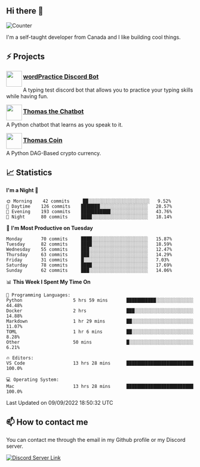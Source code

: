 <h2>Hi there 👋</h2>

![Counter](https://komarev.com/ghpvc/?username=principle105)

<p>I'm a self-taught developer from Canada and I like building cool things.</p>

<h2>⚡ Projects</h2>

<img align="left" src="https://i.imgur.com/BIzs17V.png" width="42" height="42" />
<h3><a target="_blank" href="https://top.gg/bot/743183681182498906">wordPractice Discord Bot</a></h3>
<p>A typing test discord bot that allows you to practice your typing skills while having fun.</p>

<img align="left" src="https://i.imgur.com/1qHopDH.png" width="42" height="42" />
<h3><a href="https://github.com/principle105/thomasthechatbot">Thomas the Chatbot</a></h3>
<p>A Python chatbot that learns as you speak to it.</p>

<img align="left" src="https://i.imgur.com/4FdQpgN.png" width="42" height="42" />
<h3><a href="https://github.com/principle105/thomas">Thomas Coin</a></h3>
<p>A Python DAG-Based crypto currency.</p>

<h2>📈 Statistics</h2>

<!--START_SECTION:waka-->
**I'm a Night 🦉** 

```text
🌞 Morning    42 commits     ██░░░░░░░░░░░░░░░░░░░░░░░   9.52% 
🌆 Daytime    126 commits    ███████░░░░░░░░░░░░░░░░░░   28.57% 
🌃 Evening    193 commits    ███████████░░░░░░░░░░░░░░   43.76% 
🌙 Night      80 commits     ████░░░░░░░░░░░░░░░░░░░░░   18.14%

```
📅 **I'm Most Productive on Tuesday** 

```text
Monday       70 commits     ████░░░░░░░░░░░░░░░░░░░░░   15.87% 
Tuesday      82 commits     ████░░░░░░░░░░░░░░░░░░░░░   18.59% 
Wednesday    55 commits     ███░░░░░░░░░░░░░░░░░░░░░░   12.47% 
Thursday     63 commits     ███░░░░░░░░░░░░░░░░░░░░░░   14.29% 
Friday       31 commits     █░░░░░░░░░░░░░░░░░░░░░░░░   7.03% 
Saturday     78 commits     ████░░░░░░░░░░░░░░░░░░░░░   17.69% 
Sunday       62 commits     ███░░░░░░░░░░░░░░░░░░░░░░   14.06%

```


📊 **This Week I Spent My Time On** 

```text
💬 Programming Languages: 
Python                   5 hrs 59 mins       ███████████░░░░░░░░░░░░░░   44.48% 
Docker                   2 hrs               ███░░░░░░░░░░░░░░░░░░░░░░   14.88% 
Markdown                 1 hr 29 mins        ██░░░░░░░░░░░░░░░░░░░░░░░   11.07% 
TOML                     1 hr 6 mins         ██░░░░░░░░░░░░░░░░░░░░░░░   8.28% 
Other                    50 mins             █░░░░░░░░░░░░░░░░░░░░░░░░   6.21%

🔥 Editors: 
VS Code                  13 hrs 28 mins      █████████████████████████   100.0%

💻 Operating System: 
Mac                      13 hrs 28 mins      █████████████████████████   100.0%

```


 Last Updated on 09/09/2022 18:50:32 UTC
<!--END_SECTION:waka-->

<h2>📫 How to contact me</h2>

You can contact me through the email in my Github profile or my Discord server.

[![Discord Server Link](https://dcbadge.vercel.app/api/server/DHnk46C)](https://discord.gg/DHnk46C)

